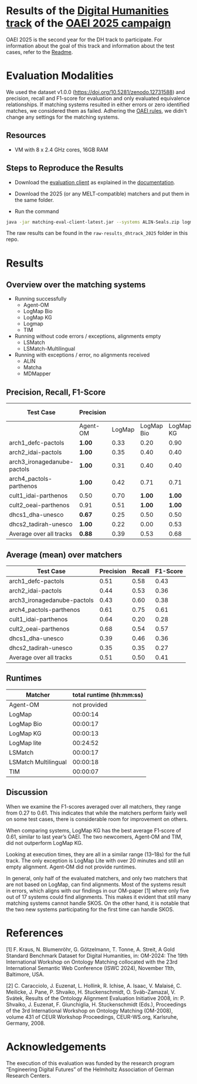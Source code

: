# Results of the [Digital Humanities track](https://oaei.ontologymatching.org/2025/digitalhumanities/index.html) of the [OAEI 2025 campaign](https://oaei.ontologymatching.org/2025/)
OAEI 2025 is the second year for the DH track to participate. For information about the goal of this track and information about the test cases, refer to the [Readme](https://github.com/FelixFrizzy/DH-benchmark/blob/main/README.md).

# Evaluation Modalities
We used the dataset v1.0.0 (https://doi.org/10.5281/zenodo.12731588) and precision, recall and F1-score for evaluation and only evaluated equivalence relationships. If matching systems resulted in either errors or zero identified matches, we considered them as failed. Adhering the [OAEI rules](https://oaei.ontologymatching.org/doc/oaei-rules.2.html), we didn't change any settings for the matching systems. 

## Resources
- VM with 8 x 2.4 GHz cores, 16GB RAM

## Steps to Reproduce the Results
- Download the [evaluation client](https://nightly.link/dwslab/melt/workflows/java_client_upload/master/evaluation-client.zip) as explained in the [documentation](https://dwslab.github.io/melt/matcher-evaluation/client).
- Download the 2025 (or any MELT‑compatible) matchers and put them in the same folder.


- Run the command
```bash
java -jar matching-eval-client-latest.jar --systems ALIN-Seals.zip logmap-melt-oaei-2021-web-latest.tar.gz logmap-bio-melt-oaei-2021-web-latest.tar.gz logmap-kg-melt-oaei-2021-web-latest.tar.gz logmap-lite-melt-oaei-2021-web-latest.tar.gz lsmatch-2.0-web-latest.tar.gz lsmatch-multilingual-2.0-web-latest.tar.gz matcha.zip MDMapperSeals.zip tim-1.0-web-latest.tar.gz --track http://oaei.webdatacommons.org/tdrs/ dh 2024all --results oaei2025_dh
```
The raw results can be found in the `raw-results_dhtrack_2025` folder in this repo.

# Results


## Overview over the matching systems
- Running successfully
    - Agent-OM
    - LogMap Bio
    - LogMap KG
    - Logmap
    - TIM
- Running without code errors / exceptions, alignments empty
    - LSMatch
    - LSMatch-Multilingual
- Running with exceptions / error, no alignments received
    - ALIN
    - Matcha
    - MDMapper


## Precision, Recall, F1-Score
| Test Case                   |Precision|          |                |               |           |Recall    |            |           |          |F1-Score  |            |           |          |
| --------------------------- |-------- | -------- | -------------- | ------------- | --------- | -------- | ---------- | --------- | -------- | -------- | ---------- | --------- | -------- |
|                             |Agent-OM | LogMap   | LogMap Bio     | LogMap KG     | TIM       | Agent-OM | LogMap   | LogMap Bio     | LogMap KG     | TIM       |Agent-OM | LogMap   | LogMap Bio     | LogMap KG     | TIM       
| arch1_defc-pactols          | **1.00**    | 0.33     | 0.20         | 0.90         | 0.13         | 0.20         | **1.00**         | 0.20         | 0.90         | 0.60         | 0.33         | 0.50         | 0.20         | **0.90**         | 0.21
| arch2_idai-pactols          | **1.00**    | 0.35     | 0.40         | 0.40         | 0.04         | 0.12         | **1.00**         | 0.71         | 0.71         | 0.12         | 0.21         | **0.52**         | 0.51         | 0.51         | 0.06
| arch3_ironagedanube-pactols | **1.00**    | 0.31     | 0.40         | 0.40         | 0.04         | 0.20         | **0.80**         | **0.80**         | **0.80**         | 0.40         | 0.33         | 0.44         | **0.53**         | **0.53**         | 0.08
| arch4_pactols-parthenos     | **1.00**    | 0.42     | 0.71         | 0.71         | 0.18         | 0.50         | **0.92**         | 0.83         | 0.83         | 0.67         | 0.67         | 0.58         | **0.77**         | **0.77**         | 0.29
| cult1_idai-parthenos        | 0.50    | 0.70     | **1.00**         | **1.00**         | 0.00         | **0.38**         | 0.27         | 0.17         | 0.17         | 0.00         | **0.43**         | 0.39         | 0.30         | 0.30         | 0.00
| cult2_oeai-parthenos        | 0.91    | 0.51     | **1.00**         | **1.00**         | 0.00         | 0.43         | **0.89**         | 0.68         | 0.68         | 0.00         | 0.58         | 0.65         | **0.81**         | **0.81**         | 0.00
| dhcs1_dha-unesco            | **0.67**    | 0.25     | 0.50         | 0.50         | 0.02         | 0.40         | **0.90**         | 0.40         | 0.40         | 0.20         | **0.50**         | 0.39         | 0.44         | 0.44         | 0.04
| dhcs2_tadirah-unesco        | **1.00**    | 0.22     | 0.00         | 0.53         | 0.00         | 0.27         | **0.80**         | 0.00         | 0.67         | 0.00         | 0.42         | 0.35         | 0.00         | **0.59**         | 0.00
| Average over all tracks     | **0.88**    | 0.39     | 0.53         | 0.68         | 0.05         | 0.31         | **0.82**         | 0.47         | 0.64         | 0.25         | 0.43         | 0.48         | 0.45         | **0.61**         | 0.09


  

## Average (mean) over matchers

| Test Case                   |Precision  | Recall    | F1-Score |
| --------------------------- | --------  | --------- | -------- |
| arch1_defc-pactols          | 0.51      | 0.58      | 0.43     |
| arch2_idai-pactols          | 0.44      | 0.53      | 0.36     |
| arch3_ironagedanube-pactols | 0.43      | 0.60      | 0.38     |
| arch4_pactols-parthenos     | 0.61      | 0.75      | 0.61     |
| cult1_idai-parthenos        | 0.64      | 0.20      | 0.28     |
| cult2_oeai-parthenos        | 0.68      | 0.54      | 0.57     |
| dhcs1_dha-unesco            | 0.39      | 0.46      | 0.36     |
| dhcs2_tadirah-unesco        | 0.35      | 0.35      | 0.27     |
| Average over all tracks     | 0.51      | 0.50      | 0.41     |



## Runtimes
| Matcher              | total runtime (hh:mm:ss) |
|----------------------|--------------------------|
| Agent-OM             | not provided             |
| LogMap               | 00:00:14                 |
| LogMap Bio           | 00:00:17                 |
| LogMap KG            | 00:00:13                 |
| LogMap lite          | 00:24:52                 |
| LSMatch              | 00:00:17                 |
| LSMatch Multilingual | 00:00:18                 |
| TIM                  | 00:00:07                 |

## Discussion
When we examine the F1-scores averaged over all matchers, they range from 0.27 to 0.61. This indicates that while the matchers perform fairly well on some test cases, there is considerable room for improvement on others. 

When comparing systems, LogMap KG has the best average F1‑score of 0.61, similar to last year’s OAEI. The two newcomers, Agent‑OM and TIM, did not outperform LogMap KG.

Looking at execution times, they are all in a similar range (13–18s) for the full track. The only exception is LogMap Lite with over 20 minutes and still an empty alignment. Agent‑OM did not provide runtimes.

In general, only half of the evaluated matchers, and only two matchers that are not based on LogMap, can find alignments. Most of the systems result in errors, which aligns with our findings in our OM-paper [1] where only five out of 17 systems could find alignments.  This makes it evident that still many matching systems cannot handle SKOS. On the other hand, it is notable that the two new systems participating for the first time can handle SKOS. 

# References
[1] F. Kraus, N. Blumenröhr, G. Götzelmann, T. Tonne, A. Streit, A Gold Standard Benchmark Dataset for Digital Humanities, in: OM-2024: The 19th International Workshop on Ontology Matching collocated with the 23rd International Semantic Web Conference (ISWC 2024), November 11th, Baltimore, USA.

[2] C. Caracciolo, J. Euzenat, L. Hollink, R. Ichise, A. Isaac, V. Malaisé, C. Meilicke, J. Pane, P. Shvaiko, H. Stuckenschmidt, O. Sváb-Zamazal, V. Svátek, Results of the Ontology Alignment Evaluation Initiative 2008, in: P. Shvaiko, J. Euzenat, F. Giunchiglia, H. Stuckenschmidt (Eds.), Proceedings of the 3rd International Workshop on Ontology Matching (OM-2008), volume 431 of CEUR Workshop Proceedings, CEUR-WS.org, Karlsruhe, Germany, 2008.

# Acknowledgements
The execution of this evaluation was funded by the research program “Engineering Digital Futures” of the Helmholtz Association of German Research Centers.
